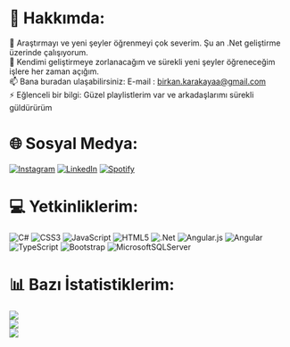 # 💫 Hakkımda:
🔭 Araştırmayı ve yeni şeyler öğrenmeyi çok severim. Şu an .Net geliştirme üzerinde çalışıyorum.<br>🤔 Kendimi geliştirmeye zorlanacağım ve sürekli yeni şeyler öğreneceğim işlere her zaman açığım.<br>📫 Bana buradan ulaşabilirsiniz: E-mail : birkan.karakayaa@gmail.com<br>⚡ Eğlenceli bir bilgi: Güzel playlistlerim var ve arkadaşlarımı sürekli güldürürüm


# 🌐 Sosyal Medya:
[![Instagram](https://img.shields.io/badge/Instagram-%23E4405F.svg?logo=Instagram&logoColor=white)](https://instagram.com/birkan.krky) [![LinkedIn](https://img.shields.io/badge/LinkedIn-%230077B5.svg?logo=linkedin&logoColor=white)](https://linkedin.com/in/birkan-karakaya-605a80183) [![Spotify](https://img.shields.io/badge/Spotify-%96be25.svg?logo=Spotify&logoColor=white)](https://open.spotify.com/user/zyp42x6y7nj8l7w1hri73f2fv?si=cbb3d47bdb594de0)

# 💻 Yetkinliklerim:
![C#](https://img.shields.io/badge/c%23-%23239120.svg?style=for-the-badge&logo=c-sharp&logoColor=white) ![CSS3](https://img.shields.io/badge/css3-%231572B6.svg?style=for-the-badge&logo=css3&logoColor=white) ![JavaScript](https://img.shields.io/badge/javascript-%23323330.svg?style=for-the-badge&logo=javascript&logoColor=%23F7DF1E) ![HTML5](https://img.shields.io/badge/html5-%23E34F26.svg?style=for-the-badge&logo=html5&logoColor=white) ![.Net](https://img.shields.io/badge/.NET-5C2D91?style=for-the-badge&logo=.net&logoColor=white) ![Angular.js](https://img.shields.io/badge/angular.js-%23E23237.svg?style=for-the-badge&logo=angularjs&logoColor=white) ![Angular](https://img.shields.io/badge/angular-%23DD0031.svg?style=for-the-badge&logo=angular&logoColor=white) ![TypeScript](https://img.shields.io/badge/typescript-%23007ACC.svg?style=for-the-badge&logo=typescript&logoColor=white) ![Bootstrap](https://img.shields.io/badge/bootstrap-%23563D7C.svg?style=for-the-badge&logo=bootstrap&logoColor=white) ![MicrosoftSQLServer](https://img.shields.io/badge/Microsoft%20SQL%20Sever-CC2927?style=for-the-badge&logo=microsoft%20sql%20server&logoColor=white)
# 📊 Bazı İstatistiklerim:
![](https://github-readme-stats.vercel.app/api?username=birkankarakaya&theme=default&hide_border=false&include_all_commits=true&count_private=false)<br/>
![](https://github-readme-streak-stats.herokuapp.com/?user=birkankarakaya&theme=default&hide_border=false)<br/>
![](https://github-readme-stats.vercel.app/api/top-langs/?username=birkankarakaya&theme=default&hide_border=false&include_all_commits=true&count_private=false&layout=compact)
